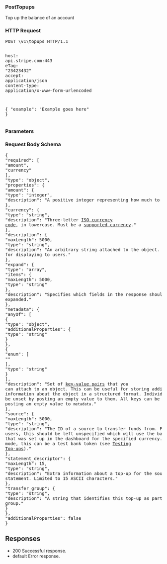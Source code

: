 <!DOCTYPE html><html><head><title></title><link rel="stylesheet" href="../OpenApi.css"/><meta charset="utf-8"/><meta name="viewport" content="width=device-width, initial-scale=1"/></head><body><article><section  class="requestOverview"><h1  class="requestSummary">PostTopups</h1><p  class="requestDescription"><p>Top up the balance of an account</p></p></section><section  class="http"><h3>HTTP Request</h3><pre  class="httpExample"><span  class="requestLine">POST</span> <span  class="httpTarget">\v1\topups</span> <span  class="httpVersion">HTTP/1.1</span>
<span  class="headerLine">host</span>: <span  class="headerValue">api.stripe.com:443</span>
<span  class="headerLine">eTag</span>: <span  class="headerValue">"23423432"</span>
<span  class="headerLine">accept</span>: <span  class="headerValue">application/json</span>
<span  class="headerLine">content-type</span>: <span  class="headerValue">application/x-www-form-urlencoded</span>

{ &quot;example&quot;: &quot;Example goes here&quot; }</pre></section><dl  class="parameters"><h3>Parameters</h3></dl><section  class="requestContent"><h3>Request Body Schema</h3><pre  class="schema">{&#xA;  &quot;required&quot;: [&#xA;    &quot;amount&quot;,&#xA;    &quot;currency&quot;&#xA;  ],&#xA;  &quot;type&quot;: &quot;object&quot;,&#xA;  &quot;properties&quot;: {&#xA;    &quot;amount&quot;: {&#xA;      &quot;type&quot;: &quot;integer&quot;,&#xA;      &quot;description&quot;: &quot;A positive integer representing how much to transfer.&quot;&#xA;    },&#xA;    &quot;currency&quot;: {&#xA;      &quot;type&quot;: &quot;string&quot;,&#xA;      &quot;description&quot;: &quot;Three-letter [ISO currency code](https://www.iso.org/iso-4217-currency-codes.html), in lowercase. Must be a [supported currency](https://stripe.com/docs/currencies).&quot;&#xA;    },&#xA;    &quot;description&quot;: {&#xA;      &quot;maxLength&quot;: 5000,&#xA;      &quot;type&quot;: &quot;string&quot;,&#xA;      &quot;description&quot;: &quot;An arbitrary string attached to the object. Often useful for displaying to users.&quot;&#xA;    },&#xA;    &quot;expand&quot;: {&#xA;      &quot;type&quot;: &quot;array&quot;,&#xA;      &quot;items&quot;: {&#xA;        &quot;maxLength&quot;: 5000,&#xA;        &quot;type&quot;: &quot;string&quot;&#xA;      },&#xA;      &quot;description&quot;: &quot;Specifies which fields in the response should be expanded.&quot;&#xA;    },&#xA;    &quot;metadata&quot;: {&#xA;      &quot;anyOf&quot;: [&#xA;        {&#xA;          &quot;type&quot;: &quot;object&quot;,&#xA;          &quot;additionalProperties&quot;: {&#xA;            &quot;type&quot;: &quot;string&quot;&#xA;          }&#xA;        },&#xA;        {&#xA;          &quot;enum&quot;: [&#xA;            &quot;&quot;&#xA;          ],&#xA;          &quot;type&quot;: &quot;string&quot;&#xA;        }&#xA;      ],&#xA;      &quot;description&quot;: &quot;Set of [key-value pairs](https://stripe.com/docs/api/metadata) that you can attach to an object. This can be useful for storing additional information about the object in a structured format. Individual keys can be unset by posting an empty value to them. All keys can be unset by posting an empty value to `metadata`.&quot;&#xA;    },&#xA;    &quot;source&quot;: {&#xA;      &quot;maxLength&quot;: 5000,&#xA;      &quot;type&quot;: &quot;string&quot;,&#xA;      &quot;description&quot;: &quot;The ID of a source to transfer funds from. For most users, this should be left unspecified which will use the bank account that was set up in the dashboard for the specified currency. In test mode, this can be a test bank token (see [Testing Top-ups](https://stripe.com/docs/connect/testing#testing-top-ups)).&quot;&#xA;    },&#xA;    &quot;statement_descriptor&quot;: {&#xA;      &quot;maxLength&quot;: 15,&#xA;      &quot;type&quot;: &quot;string&quot;,&#xA;      &quot;description&quot;: &quot;Extra information about a top-up for the source&#x27;s bank statement. Limited to 15 ASCII characters.&quot;&#xA;    },&#xA;    &quot;transfer_group&quot;: {&#xA;      &quot;type&quot;: &quot;string&quot;,&#xA;      &quot;description&quot;: &quot;A string that identifies this top-up as part of a group.&quot;&#xA;    }&#xA;  },&#xA;  &quot;additionalProperties&quot;: false&#xA;}</pre></section><section  class="responses"><h2>Responses</h2><ul  class="responses"><li  class="response"><span  class="statusLine">200</span> <span  class="statusDescription">Successful response.</span></li><li  class="response"><span  class="statusLine">default</span> <span  class="statusDescription">Error response.</span></li></ul></section></article></body></html>